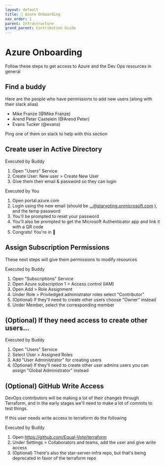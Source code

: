 ```yaml
---
layout: default
title: 💎️ Azure Onboarding
nav_order: 1
parent: Infrastructure
grand_parent: Contribution Guide
---
```


# Azure Onboarding

Follow these steps to get access to Azure and the Dev Ops resources in general

## Find a buddy

Here are the people who have permissions to add new users (along with their slack alias)

 * Mike Franze (@Mike Franze)
 * Arend Peter Castelein (@Arend Peter)
 * Evans Tucker (@evans)

Ping one of them on slack to help with this section

## Create user in Active Directory

Executed by Buddy
1. Open "Users" Service
1. Create User: New user > Create New User
1. Give them their email & password so they can login

Executed by You
1. Open portal.azure.com
1. Login using the new email (should be ...@starvoting.onmicrosoft.com ), and the temp password
1. You'll be prompted to reset your password
1. You'll also be prompted to get the Microsoft Authenticator app and link it with a QR code
1. Congrats! You're in 🎉

## Assign Subscription Permissions

These next steps will give them permissions to modify resources

Executed by Buddy
1. Open "Subscriptions" Service
1. Open Azure subscription 1 > Access control (IAM)
1. Open Add > Role Assignment
1. Under Role > Priviledged administrator roles select "Contributor"
1. (Optional) If they'll need to create other users choose "Owner" instead
1. Under Member, select the corresponding member


## (Optional) If they need access to create other users...

Executed by Buddy
1. Open "Users" Service
1. Select User > Assigned Roles
1. Add "User Administrator" for creating users
1. (Optional) If they'll need to create other user admins users you can assign "Global Administrator" instead


## (Optional) GitHub Write Access

DevOps contributors will be making a lot of their changes through Terraform, and in the early stages we'll need to make a lot of commits to test things.

If this user needs write access to terraform do the following

Executed by Buddy
1. Open https://github.com/Equal-Vote/terraform
1. Under Settings > Collaborators and teams, add the user and give write access
1. (Optional) There's also the star-server-infra repo, but that's being deprecated in favor of the terraform repo